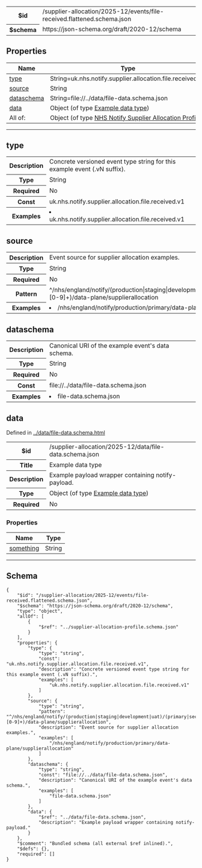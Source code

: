 

# 



<table>
<tbody>
<tr><th>$id</th><td>/supplier-allocation/2025-12/events/file-received.flattened.schema.json</td></tr>
<tr><th>$schema</th><td>https://json-schema.org/draft/2020-12/schema</td></tr>
</tbody>
</table>

## Properties

<table class="jssd-properties-table"><thead><tr><th colspan="2">Name</th><th>Type</th></tr></thead><tbody><tr><td colspan="2"><a href="#type">type</a></td><td>String=uk.nhs.notify.supplier.allocation.file.received.v1</td></tr><tr><td colspan="2"><a href="#source">source</a></td><td>String</td></tr><tr><td colspan="2"><a href="#dataschema">dataschema</a></td><td>String=file://../data/file-data.schema.json</td></tr><tr><td colspan="2"><a href="#data">data</a></td><td>Object (of type <a href="../data/file-data.schema.html">Example data type</a>)</td></tr><tr><td colspan="2" rowspan="1">All of:</td><td>Object (of type <a href="../supplier-allocation-profile.schema.html">NHS Notify Supplier Allocation Profile</a>)</td></tr></tbody></table>



<hr />


## type


<table class="jssd-property-table">
  <tbody>
    <tr>
      <th>Description</th>
      <td colspan="2">Concrete versioned event type string for this example event (.vN suffix).</td>
    </tr>
    <tr><th>Type</th><td colspan="2">String</td></tr>
    <tr>
      <th>Required</th>
      <td colspan="2">No</td>
    </tr>
    <tr>
      <th>Const</th>
      <td colspan="2">uk.nhs.notify.supplier.allocation.file.received.v1</td>
    </tr><tr>
      <th>Examples</th>
      <td colspan="2"><li>uk.nhs.notify.supplier.allocation.file.received.v1</li></td>
    </tr>
  </tbody>
</table>




## source


<table class="jssd-property-table">
  <tbody>
    <tr>
      <th>Description</th>
      <td colspan="2">Event source for supplier allocation examples.</td>
    </tr>
    <tr><th>Type</th><td colspan="2">String</td></tr>
    <tr>
      <th>Required</th>
      <td colspan="2">No</td>
    </tr>
    <tr>
      <th>Pattern</th>
      <td colspan="2">^/nhs/england/notify/(production|staging|development|uat)/(primary|secondary|dev-[0-9]+)/data-plane/supplierallocation</td>
    </tr><tr>
      <th>Examples</th>
      <td colspan="2"><li>/nhs/england/notify/production/primary/data-plane/supplierallocation</li></td>
    </tr>
  </tbody>
</table>




## dataschema


<table class="jssd-property-table">
  <tbody>
    <tr>
      <th>Description</th>
      <td colspan="2">Canonical URI of the example event&#x27;s data schema.</td>
    </tr>
    <tr><th>Type</th><td colspan="2">String</td></tr>
    <tr>
      <th>Required</th>
      <td colspan="2">No</td>
    </tr>
    <tr>
      <th>Const</th>
      <td colspan="2">file://../data/file-data.schema.json</td>
    </tr><tr>
      <th>Examples</th>
      <td colspan="2"><li>file-data.schema.json</li></td>
    </tr>
  </tbody>
</table>




## data

  <p>Defined in <a href="../data/file-data.schema.html">../data/file-data.schema.html</a></p>

<table class="jssd-property-table">
  <tbody>
    <tr>
      <th>$id</th>
      <td colspan="2">/supplier-allocation/2025-12/data/file-data.schema.json</td>
    </tr>
    <tr>
      <th>Title</th>
      <td colspan="2">Example data type</td>
    </tr>
    <tr>
      <th>Description</th>
      <td colspan="2">Example payload wrapper containing notify-payload.</td>
    </tr>
    <tr><th>Type</th><td colspan="2">Object (of type <a href="../data/file-data.schema.html">Example data type</a>)</td></tr>
    <tr>
      <th>Required</th>
      <td colspan="2">No</td>
    </tr>
    
  </tbody>
</table>

### Properties
  <table class="jssd-properties-table"><thead><tr><th colspan="2">Name</th><th>Type</th></tr></thead><tbody><tr><td colspan="2"><a href="#datasomething">something</a></td><td>String</td></tr></tbody></table>








<hr />

## Schema
```
{
    "$id": "/supplier-allocation/2025-12/events/file-received.flattened.schema.json",
    "$schema": "https://json-schema.org/draft/2020-12/schema",
    "type": "object",
    "allOf": [
        {
            "$ref": "../supplier-allocation-profile.schema.json"
        }
    ],
    "properties": {
        "type": {
            "type": "string",
            "const": "uk.nhs.notify.supplier.allocation.file.received.v1",
            "description": "Concrete versioned event type string for this example event (.vN suffix).",
            "examples": [
                "uk.nhs.notify.supplier.allocation.file.received.v1"
            ]
        },
        "source": {
            "type": "string",
            "pattern": "^/nhs/england/notify/(production|staging|development|uat)/(primary|secondary|dev-[0-9]+)/data-plane/supplierallocation",
            "description": "Event source for supplier allocation examples.",
            "examples": [
                "/nhs/england/notify/production/primary/data-plane/supplierallocation"
            ]
        },
        "dataschema": {
            "type": "string",
            "const": "file://../data/file-data.schema.json",
            "description": "Canonical URI of the example event's data schema.",
            "examples": [
                "file-data.schema.json"
            ]
        },
        "data": {
            "$ref": "../data/file-data.schema.json",
            "description": "Example payload wrapper containing notify-payload."
        }
    },
    "$comment": "Bundled schema (all external $ref inlined).",
    "$defs": {},
    "required": []
}
```


